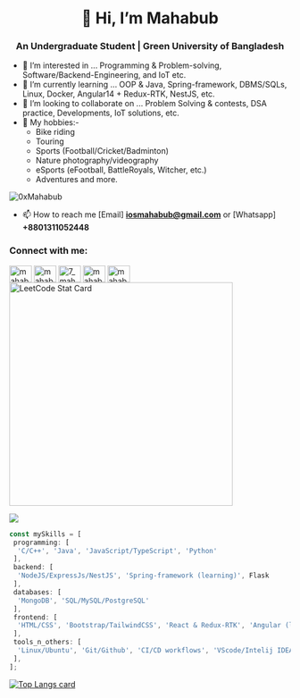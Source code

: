 
<h1 align="center">👋 Hi, I’m Mahabub</h1>
<h3 align="center">An Undergraduate Student | Green University of Bangladesh</h3>

- 👀 I’m interested in ... Programming & Problem-solving, Software/Backend-Engineering, and IoT etc.
- 🌱 I’m currently learning ... OOP & Java, Spring-framework, DBMS/SQLs, Linux, Docker, Angular14 + Redux-RTK, NestJS, etc.
- 💞️ I’m looking to collaborate on ... Problem Solving & contests, DSA practice, Developments, IoT solutions, etc.
- 🔆 My hobbies:- 
  - Bike riding
  - Touring
  - Sports (Football/Cricket/Badminton)
  - Nature photography/videography
  - eSports (eFootball, BattleRoyals, Witcher, etc.)
  - Adventures and more.


<p align="left"> <img src="https://komarev.com/ghpvc/?username=0xMahabub&label=Profile%20views&color=0e75b6&style=flat" alt="0xMahabub" /> </p>

- 📫 How to reach me [Email] **iosmahabub@gmail.com** or [Whatsapp] **+8801311052448**

<h3 align="left">Connect with me:</h3>
<p align="left">
<a href="https://linkedin.com/in/0xmahabub/" target="blank"><img align="center" src="https://raw.githubusercontent.com/rahuldkjain/github-profile-readme-generator/master/src/images/icons/Social/linked-in-alt.svg" alt="mahabub2000/" height="30" width="40" /></a>
<!-- <a href="https://kaggle.com/username" target="blank"><img align="center" src="https://raw.githubusercontent.com/rahuldkjain/github-profile-readme-generator/master/src/images/icons/Social/kaggle.svg" alt="name" height="30" width="40" /></a> -->
<a href="https://fb.com/mahabub6333/" target="blank"><img align="center" src="https://raw.githubusercontent.com/rahuldkjain/github-profile-readme-generator/master/src/images/icons/Social/facebook.svg" alt="mahabub/" height="30" width="40" /></a>
<a href="https://instagram.com/7_mahabub/" target="blank"><img align="center" src="https://raw.githubusercontent.com/rahuldkjain/github-profile-readme-generator/master/src/images/icons/Social/instagram.svg" alt="7_mahabub/" height="30" width="40" /></a>
<!--<a href="https://www.codechef.com/users/username" target="blank"><img align="center" src="https://cdn.jsdelivr.net/npm/simple-icons@3.1.0/icons/codechef.svg" alt="name" height="30" width="40" /></a>-->
<a href="https://www.hackerrank.com/mahabub072" target="blank"><img align="center" src="https://raw.githubusercontent.com/rahuldkjain/github-profile-readme-generator/master/src/images/icons/Social/hackerrank.svg" alt="mahabub072" height="30" width="40" /></a>
<!--<a href="https://codeforces.com/profile/mahabub72" target="blank"><img align="center" src="https://raw.githubusercontent.com/rahuldkjain/github-profile-readme-generator/master/src/images/icons/Social/codeforces.svg" alt="mahabub72" height="30" width="40" /></a>-->
<a href="https://www.leetcode.com/mahabub072/" target="blank"><img align="center" src="https://raw.githubusercontent.com/rahuldkjain/github-profile-readme-generator/master/src/images/icons/Social/leet-code.svg" alt="mahabub72/" height="30" width="40" /></a>
<!--<a href="https://auth.geeksforgeeks.org/user/username" target="blank"><img align="center" src="https://raw.githubusercontent.com/rahuldkjain/github-profile-readme-generator/master/src/images/icons/Social/geeks-for-geeks.svg" alt="username" height="30" width="40" /></a>
</p> -->
  
  <br />
  <a href="https://github.com/KnlnKS/leetcode-stats">
    <img alt="LeetCode Stat Card" src="https://apu5rh8gxk.execute-api.us-east-1.amazonaws.com/default/leetcode-stats?username=0xMahabub" width="400"/>  
  </a>
  
  <a href="https://github.com/0xMahabub"> <img align="center" src="https://github-readme-stats.anuraghazra1.vercel.app/api/top-langs/?username=0xMahabub&layout=compact&theme=radical" />
  </a>
  
  
</p>

```js
const mySkills = [
 programming: [
  'C/C++', 'Java', 'JavaScript/TypeScript', 'Python'
 ],
 backend: [
  'NodeJS/ExpressJs/NestJS', 'Spring-framework (learning)', Flask
 ],
 databases: [
  'MongoDB', 'SQL/MySQL/PostgreSQL'
 ],
 frontend: [
  'HTML/CSS', 'Bootstrap/TailwindCSS', 'React & Redux-RTK', 'Angular (learning)', 'Antd/Zorro', 'SCSS/Styled-components/etc.'
 ],
 tools_n_others: [
  'Linux/Ubuntu', 'Git/Github', 'CI/CD workflows', 'VScode/Intelij IDEA', 'Terminal/Bash', 'Docker/DockerCompose', 'Cloud-VPC-PaaS/Netlify/Vercel/Heroku'
 ],
];
```



[![Top Langs card](https://github-readme-stats.vercel.app/api/top-langs/?username=0xMahabub&card_width=500)](https://github.com/0xMahabub/)
<!---
0xMahabub/0xMahabub is a ✨ special ✨ repository because its `README.md` (this file) appears on your GitHub profile.
You can click the Preview link to take a look at your changes.

[![LinkedIn Connect](https://img.shields.io/badge/%20-Connect-black?color=14171A&labelColor=212121&logo=linkedin&logoColor=ffffff)](https://www.linkedin.com/in/mahabub2000/) 
[![Facebook Follow](https://img.shields.io/badge/%20-Follow-black?color=14171A&labelColor=1976d2&logo=facebook&logoColor=ffffff)](https://web.facebook.com/mahabub6333) 
-->

